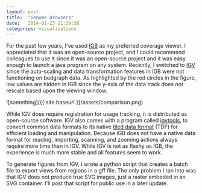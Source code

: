 ```yaml
---
layout: post
title:  "Genome Browsers"
date:   2014-01-23 11:39:30
categories: visualizations
---
```


For the past few years, I've used [IGB](http://bioviz.org/igb/) as my preferred coverage viewer. I appreciated that it was an open-source project, and I could recommend colleagues to use it since it was an open-source project and it was easy enough to launch a java program on any system. Recently, I switched to [IGV](http://www.broadinstitute.org/igv/) since the auto-scaling and data transformation features in IGB were not functioning on bedgraph data. As highlighted by the red circles in the figure, low values are hidden in IGB since the y-axis of the data track does not rescale based upon the viewing window.

![something]({{ site.baseurl }}/assets/comparison.png)

While IGV does require registration for usage tracking, it is distributed as open-source software. IGV also comes with a program called [igvtools](http://www.broadinstitute.org/software/igv/igvtools), to convert common data formats to its native [tiled data format](http://www.broadinstitute.org/igv/TDF) (TDF) for efficient loading and manipulation. Because IGB does not have a native data format for reading, importing, scanning, and zooming actions always require more time than in IGV. While IGV is not as flashy as IGB, the experience is much more stable and all features seem to work.

To generate figures from IGV, I wrote a python script that creates a batch file to export views from regions in a gff file. The only problem I ran into was that IGV does not produce true SVG images, just a raster embeded in an SVG container. I'll post that script for public use in a later update.

